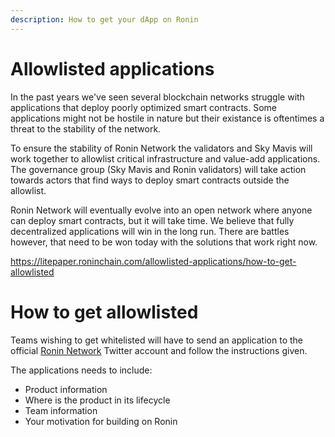 ```yaml
---
description: How to get your dApp on Ronin
---
```


# Allowlisted applications

In the past years we've seen several blockchain networks struggle with applications that deploy poorly optimized smart contracts. Some applications might not be hostile in nature but their existance is oftentimes a threat to the stability of the network. 

To ensure the stability of Ronin Network the validators and Sky Mavis will work together to allowlist critical infrastructure and value-add applications. The governance group (Sky Mavis and Ronin validators) will take action towards actors that find ways to deploy smart contracts outside the allowlist. 

Ronin Network will eventually evolve into an open network where anyone can deploy smart contracts, but it will take time. We believe that fully decentralized applications will win in the long run. There are battles however, that need to be won today with the solutions that work right now.

https://litepaper.roninchain.com/allowlisted-applications/how-to-get-allowlisted

# How to get allowlisted
Teams wishing to get whitelisted will have to send an application to the official [Ronin Network](https://twitter.com/ronin_network) Twitter account and follow the instructions given. 

The applications needs to include:
* Product information
* Where is the product in its lifecycle
* Team information
* Your motivation for building on Ronin